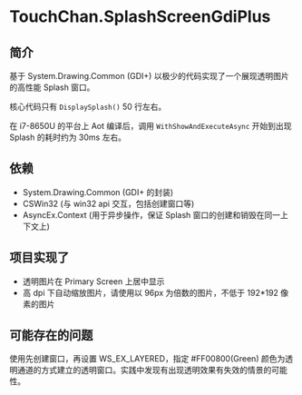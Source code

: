 ﻿# TouchChan.SplashScreenGdiPlus

## 简介

基于 System.Drawing.Common (GDI+) 以极少的代码实现了一个展现透明图片的高性能 Splash 窗口。

核心代码只有 `DisplaySplash()` 50 行左右。

在 i7-8650U 的平台上 Aot 编译后，调用 `WithShowAndExecuteAsync` 开始到出现 Splash 的耗时约为 30ms 左右。

## 依赖

* System.Drawing.Common (GDI+ 的封装)
* CSWin32 (与 win32 api 交互，包括创建窗口等)
* AsyncEx.Context (用于异步操作，保证 Splash 窗口的创建和销毁在同一上下文上)

## 项目实现了

* 透明图片在 Primary Screen 上居中显示
* 高 dpi 下自动缩放图片，请使用以 96px 为倍数的图片，不低于 192*192 像素的图片

## 可能存在的问题

使用先创建窗口，再设置 WS_EX_LAYERED，指定 #FF00800(Green) 颜色为透明通道的方式建立的透明窗口。实践中发现有出现透明效果有失效的情景的可能性。
